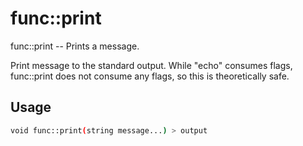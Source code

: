 # func::print
func::print -- Prints a message.

Print message to the standard output.  While "echo" consumes flags,
func::print does not consume any flags, so this is theoretically safe.

## Usage
```sh
void func::print(string message...) > output
```
